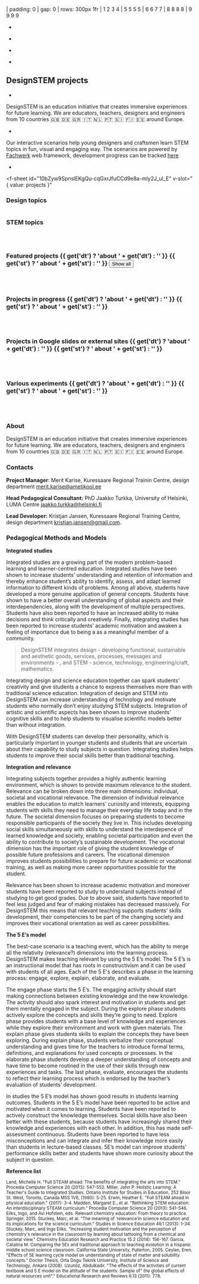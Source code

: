 | padding: 0
| gap: 0
| rows: 300px 1fr
| 1 2 3 4
| 5 5 5 5
| 6 6 7 7
| 8 8 8 8
| 9 9 9 9

<f-image2 src="https://designstem.github.io/slides/haridusfond/images/1.jpg" />

-

<f-image2 src="https://designstem.github.io/slides/haridusfond/images/5.jpg" />

-

<f-image2 src="https://designstem.github.io/slides/haridusfond/images/4.jpg" />

-

<f-image2 src="https://designstem.github.io/slides/haridusfond/images/6.jpg" />

-

<section style="padding: var(--base7) var(--base3) 0 var(--base3)">

# DesignSTEM projects

</section>

-

<section>

DesignSTEM is an education initiative that creates immersive experiences for future learning. We are educators, teachers, designers and engineers from 10 countries 🇬🇧 🇩🇪 🇬🇷 🇮🇹 🇳🇱 🇵🇹 🇸🇮 🇫🇮 🇪🇪 around Europe.

</section>

-

<section>

Our interactive scenarios help young designers and craftsmen learn STEM topics in fun, visual and engaging way. The scenarios are powered by <a href="https://designstem.github.io/fachwerk">Fachwerk</a> web framework, development progress can be tracked <a href="https://designstem.github.io/homepage">here</a>

</section>

-

<section>

<f-sheet
  id="10bZyw9SpnslEKgQu-cqGxrJfuCCd9e8a-mly2J_ul_E"
  v-slot="{ value: projects }"
>
<!--f-fetch
  type="json"
  src="./feed.json"
  v-slot="{ value: projects }"
-->
<div>

<div class="grid" style="--cols: 1fr 1fr">
  <div>
  <h3>Design topics</h3>
  <div style="display: flex; flex-wrap: wrap;">
    <f-tag v-for="t in unique(flatten(projects.filter(p => ['featured','progress','experiment','preparation'].indexOf(p.type) !== -1).map(p => p.designtags.split(',').map(t => t.trim())))).filter(t => t)" v-html="t" style="cursor: pointer" v-on:click.native="set('dt', t == get('dt') ? '' : t)" />
  </div>
  </div>
<div>
  <h3>STEM topics</h3>
  <div style="display: flex; flex-wrap: wrap;">
    <f-tag v-for="t in unique(flatten(projects.filter(p => ['featured','progress','experiment','preparation'].indexOf(p.type) !== -1).map(p => p.stemtags.split(',').map(t => t.trim())))).filter(t => t)" v-html="t" style="cursor: pointer; background: var(--lightblue)" v-on:click.native="set('st', t == get('st') ? '' : t)" />
  </div>
  </div>
</div>

<p /><br>

### Featured projects {{ get('dt') ? 'about ' + get('dt') : '' }} {{ get('st') ? ' about ' + get('st') : '' }} <button v-if="get('dt') || get('st')" v-on:click="set('dt',''); set('st','')">Show all</button>

<div class="grid" style="--cols: 1fr 1fr 1fr 1fr">
  <f-fade
    v-for="(project,i) in projects.filter(p => p.type == 'featured').filter(p => get('dt','') ? p.designtags.includes(get('dt','')) : true).filter(p => get('st','') ? p.stemtags.includes(get('st','')) : true)"
    :key="i"
  >
  <f-project-card
    :project="project"
    status="feature"
  />
  </f-fade>
</div>

<br><br>

### Projects in progress {{ get('dt') ? 'about ' + get('dt') : '' }} {{ get('st') ? ' about ' + get('st') : '' }} 
<div class="grid" style="--cols: 1fr 1fr 1fr 1fr">
  <f-project-card
    v-for="(project,i) in projects.filter(p => p.type == 'progress').filter(p => get('dt','') ? p.designtags.includes(get('dt','')) : true).filter(p => get('st','') ? p.stemtags.includes(get('st','')) : true)"
    :key="i"
    :project="project"
    status="progress"
  />
</div>

<br><br>

### Projects in Google slides or external sites {{ get('dt') ? 'about ' + get('dt') : '' }} {{ get('st') ? ' about ' + get('st') : '' }} 
<div class="grid" style="--cols: 1fr 1fr 1fr 1fr">
  <f-project-card
    v-for="(project,i) in projects.filter(p => p.type == 'preparation').filter(p => get('dt','') ? p.designtags.includes(get('dt','')) : true).filter(p => get('st','') ? p.stemtags.includes(get('st','')) : true)"
    :key="i"
    :project="project"
    status="preparation"
  />
</div>

<br><br>

### Various experiments {{ get('dt') ? 'about ' + get('dt') : '' }} {{ get('st') ? ' about ' + get('st') : '' }} 

<div class="grid" style="--cols: 1fr 1fr 1fr 1fr">
  <f-project-card
    v-for="(project,i) in projects.filter(p => p.type == 'experiment').filter(p => get('dt','') ? p.designtags.includes(get('dt','')) : true).filter(p => get('st','') ? p.stemtags.includes(get('st','')) : true)"
    :key="i"
    :project="project"
    status="experiment"
  />
</div>

<br><br>

</div>
<!--/f-fetch-->
</f-sheet>

</section>

<section>


<a id="about">
  <h3>About</h3>
</a>

<p />

DesignSTEM is an education initiative that creates immersive experiences for future learning. We are educators, teachers, designers and engineers from 10 countries 🇬🇧 🇩🇪 🇬🇷 🇮🇹 🇳🇱 🇵🇹 🇸🇮 🇫🇮 🇪🇪 around Europe.

</section>

<section>

<a id="contacts">
  <h3>Contacts</h3>
</a>

<p />

**Project Manager**: Merit Karise, Kuressaare Regional Trainin Centre, design department merit.karise@ametikool.ee

**Head Pedagogical Consultant:** PhD Jaakko Turkka, University of Helsinki, LUMA Centre jaakko.turkka@helsinki.fi

**Lead Developer:** Kristjan Jansen, Kuressaare Regional Training Centre, design department kristjan.jansen@gmail.com.

</section>

<section>


<a id="pedagogy">
  <h3>Pedagogical Methods and Models</h3>
</a>
<p>

**Integrated studies**

<p />

Integrated studies are a growing part of the modern problem-based learning and learner-centred education. Integrated studies have been shown to increase students’ understanding and retention of information and thereby enhance student’s ability to identify, assess, and adapt learned information to different kinds of problems. Among all above, students have developed a more genuine application of general concepts. Students have shown to have a better overall understanding of global aspects and their interdependencies, along with the development of multiple perspectives. Students have also been reported to have an increased ability to make decisions and think critically and creatively. Finally, integrating studies has been reported to increase students’ academic motivation and awaken a feeling of importance due to being a as a meaningful member of a community.

>DesignSTEM integrates design - developing functional, sustainable and aesthetic goods, services, processes, messages and environments - , and STEM - science, technology, engineering/craft, mathematics.

Integrating design and science education together can spark students’ creativity and give students a chance to express themselves more than with traditional science education. Integration of design and STEM into DesignSTEM can increase understanding of technology and motivate students who normally don’t enjoy studying STEM subjects. Integration of artistic and scientific aspects has been shown to improve students’ cognitive skills and to help students to visualise scientific models better than without integration.

With DesignSTEM students can develop their personality, which is particularly important in younger students and students that are uncertain about their capability to study subjects in question. Integrating studies helps students to improve their social skills better than traditional teaching.

**Integration and relevance**

Integrating subjects together provides a highly authentic learning environment, which is shown to provide maximum relevance to the student. Relevance can be broken down into three main dimensions: individual, societal and vocational relevance. The dimension of individual relevance enables the education to match learners’ curiosity and interests, equipping students with skills they need to manage their everyday life today and in the future. The societal dimension focuses on preparing students to become responsible participants of the society they live in. This includes developing social skills simultaneously with skills to understand the interdepence of learned knowledge and society, enabling societal participation and even the ability to contribute to society’s sustainable development. The vocational dimension has the important role of giving the student knowledge of possible future professions and careers. The vocational dimension improves students possibilities to prepare for future academic or vocational training, as well as making more career opportunities possible for the student.

Relevance has been shown to increase academic motivation and moreover students have been reported to study to understand subjects instead of studying to get good grades. Due to above said, students have reported to feel less judged and fear of making mistakes has decreased massively. For DesignSTEM this means that relevant teaching supports students’ skills development, their competencies to be part of the changing society and improves their vocational orientation as well as career possibilities.

**The 5 E’s model**

The best-case scenario is a teaching event, which has the ability to merge all the relativity (relevance?) dimensions into the learning process. DesignSTEM makes teaching relevant by using the 5 E’s model. The 5 E’s is an instructional model that has roots in constructivism and it can be used with students of all ages. Each of the 5 E's describes a phase in the learning process: engage, explore, explain, elaborate, and evaluate. 

The engage phase starts the 5 E’s. The engaging activity should start making connections between existing knowledge and the new knowledge. The activity should also spark interest and motivation in students and get them mentally engaged in the subject. During the explore phase students actively explore the concepts and skills they’re going to need. Explore phase provides students with a base level of knowledge and experiences while they explore their environment and work with given materials. The explain phase gives students skills to explain the concepts they have been exploring. During explain phase, students verbalize their conceptual understanding and gives time for the teachers to introduce formal terms, definitions, and explanations for used concepts or processes. In the elaborate phase students develop a deeper understanding of concepts and have time to become routined in the use of their skills through new experiences and tasks. The last phase, evaluate, encourages the students to reflect their learning process which is endorsed by the teacher’s evaluation of students’ development.

In studies the 5 E’s model has shown good results in students learning outcomes. Students in the 5 E’s model have been reported to be active and motivated when it comes to learning. Students have been reported to actively construct the knowledge themselves. Social skills have also been better with these students, because students have increasingly shared their knowledge and experiences with each other. In addition, this has made self-assessment continuous. Students have been reported to have less misconceptions and can integrate and infer their knowledge more easily than students in lecture-based classes. 5E’s model can improve students’ performance skills better and students have shown more curiosity about the subject in question.
<br>
<p>

**Reference list**

<small>
Land, Michelle H. "Full STEAM ahead: The benefits of integrating the arts into STEM." Procedia Computer Science 20 (2013): 547-552.
Miller, John P. Holistic Learning: A Teacher's Guide to Integrated Studies. Ontario Institute for Studies in Education, 252 Bloor St. West, Toronto, Canada M5S 1V6, (1990): 5-25.
Erwin, Heather E. "Full STEAM ahead in physical education." (2017): 3-4.
Madden, Margaret E., et al. "Rethinking STEM education: An interdisciplinary STEAM curriculum." Procedia Computer Science 20 (2013): 541-546.
Eilks, Ingo, and Avi Hofstein, eds. Relevant chemistry education: From theory to practice. Springer, 2015.
Stuckey, Marc, et al. "The meaning of ‘relevance’in science education and its implications for the science curriculum." Studies in Science Education 49.1 (2013): 1-34.
Stuckey, Marc, and Ingo Eilks. "Increasing student motivation and the perception of chemistry's relevance in the classroom by learning about tattooing from a chemical and societal view." Chemistry Education Research and Practice 15.2 (2014): 156-167.
Garcia, Catalina M. Comparing the 5Es and traditional approach to teaching evolution in a hispanic middle school science classroom. California State University, Fullerton, 2005.
Ceylan, Eren. "Effects of 5E learning cycle model on understanding of state of matter and solubility concepts." Doctor Thesis, Orta Dogu Teknik University, Institute of Science and Technology, Ankara (2008).
Uzunöz, Abdulkadir. "The effects of the activities of current textbook and 5 E model on the attitude of the students: Sample of" the global effects of natural resources unit"." Educational Research and Reviews 6.13 (2011): 778.
</small>

</p>

</section>

<f-footer />
